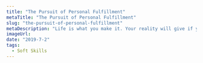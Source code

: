 ```yaml
---
title: "The Pursuit of Personal Fulfillment"
metaTitle: "The Pursuit of Personal Fulfillment"
slug: "the-pursuit-of-personal-fulfillment"
metaDescription: "Life is what you make it. Your reality will give if you want it."
imageUrl:
date: "2019-7-2"
tags:
  - Soft Skills
---
```

